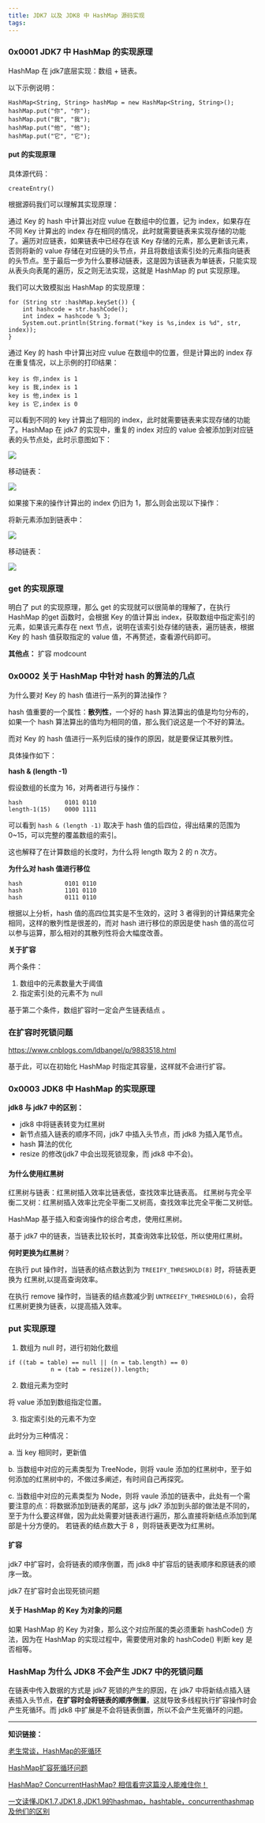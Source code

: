 ```yaml
---
title: JDK7 以及 JDK8 中 HashMap 源码实现
tags:
---
```


### 0x0001 JDK7 中 HashMap 的实现原理
HashMap 在 jdk7底层实现：数组 + 链表。

以下示例说明：
```
HashMap<String, String> hashMap = new HashMap<String, String>();
hashMap.put("你", "你");
hashMap.put("我", "我");
hashMap.put("他", "他");
hashMap.put("它", "它");

```

#### put 的实现原理

具体源代码：

```
createEntry()
```

根据源码我们可以理解其实现原理：

通过 Key 的 hash 中计算出对应 vulue 在数组中的位置，记为 index，如果存在不同 Key 计算出的 index 存在相同的情况，此时就需要链表来实现存储的功能了。遍历对应链表，如果链表中已经存在该 Key 存储的元素，那么更新该元素，否则将新的 value 存储在对应链的头节点，并且将数组该索引处的元素指向链表的头节点。至于最后一步为什么要移动链表，这是因为该链表为单链表，只能实现从表头向表尾的遍历，反之则无法实现，这就是 HashMap 的 put 实现原理。

我们可以大致模拟出 HashMap 的实现原理：

```
for (String str :hashMap.keySet()) {
    int hashcode = str.hashCode();
    int index = hashcode % 3;
    System.out.println(String.format("key is %s,index is %d", str, index));
}
```
通过 Key 的 hash 中计算出对应 vulue 在数组中的位置，但是计算出的 index 存在重复情况，以上示例的打印结果：
```
key is 你,index is 1
key is 我,index is 1
key is 他,index is 1
key is 它,index is 0
```
可以看到不同的 key 计算出了相同的 index，此时就需要链表来实现存储的功能了。HashMap 在 jdk7 的实现中，重复的 index 对应的 value 会被添加到对应链表的头节点处，此时示意图如下：

![](/source/images/2019_11_24_01.png)

移动链表：

![](/source/images/2019_11_24_02.png)

如果接下来的操作计算出的 index 仍旧为 1，那么则会出现以下操作：

将新元素添加到链表中：

![](/source/images/2019_11_24_03.png)

移动链表：

![](/source/images/2019_11_24_04.png)


### get 的实现原理


明白了 put 的实现原理，那么 get 的实现就可以很简单的理解了，在执行 HashMap 的get 函数时，会根据 Key 的值计算出 index，获取数组中指定索引的元素，如果该元素存在 next 节点，说明在该索引处存储的链表，遍历链表，根据 Key 的 hash 值获取指定的 value 值，不再赘述，查看源代码即可。



**其他点：**
扩容
modcount

### 0x0002  关于 HashMap 中针对 hash 的算法的几点


为什么要对 Key 的 hash 值进行一系列的算法操作？

hash 值重要的一个属性：**散列性**，一个好的 hash 算法算出的值是均匀分布的，如果一个 hash 算法算出的值均为相同的值，那么我们说这是一个不好的算法。

而对 Key 的 hash 值进行一系列后续的操作的原因，就是要保证其散列性。

具体操作如下：

**hash & (length -1)**

假设数组的长度为 16，对两者进行与操作：

```
hash            0101 0110
length-1(15)    0000 1111
```
可以看到 `hash & (length -1)` 取决于 hash 值的后四位，得出结果的范围为 0~15，可以完整的覆盖数组的索引。

这也解释了在计算数组的长度时，为什么将 length 取为 2 的 n 次方。


**为什么对 hash 值进行移位**

```
hash            0101 0110
hash            1101 0110
hash            0111 0110
```

根据以上分析，hash 值的高四位其实是不生效的，这时 3 者得到的计算结果完全相同，这样的散列性是很差的，而对 hash 进行移位的原因是使 hash 值的高位可以参与运算，那么相对的其散列性将会大幅度改善。


**关于扩容**

两个条件：

1. 数组中的元素数量大于阈值
2. 指定索引处的元素不为 null

基于第二个条件，数组扩容时一定会产生链表结点 。


### 在扩容时死锁问题

https://www.cnblogs.com/ldbangel/p/9883518.html

基于此，可以在初始化 HashMap 时指定其容量，这样就不会进行扩容。

### 0x0003 JDK8 中 HashMap 的实现原理


**jdk8 与 jdk7 中的区别：**
* jdk8 中将链表转变为红黑树
* 新节点插入链表的顺序不同，jdk7 中插入头节点，而 jdk8 为插入尾节点。
* hash 算法的优化
* resize 的修改(jdk7 中会出现死锁现象，而 jdk8 中不会)。


#### 为什么使用红黑树

红黑树与链表：红黑树插入效率比链表低，查找效率比链表高。
红黑树与完全平衡二叉树：红黑树插入效率比完全平衡二叉树高，查找效率比完全平衡二叉树低。


HashMap 基于插入和查询操作的综合考虑，使用红黑树。

基于 jdk7 中的链表，当链表比较长时，其查询效率比较低，所以使用红黑树。

**何时更换为红黑树**？

在执行 put 操作时，当链表的结点数达到为 `TREEIFY_THRESHOLD(8)` 时，将链表更换为 红黑树,以提高查询效率。

在执行 remove 操作时，当链表的结点数减少到 `UNTREEIFY_THRESHOLD(6)`，会将红黑树更换为链表，以提高插入效率。

### put 实现原理


1. 数组为 null 时，进行初始化数组

```
if ((tab = table) == null || (n = tab.length) == 0)
            n = (tab = resize()).length;
```
2. 数组元素为空时

将 value 添加到数组指定位置。

3. 指定索引处的元素不为空

此时分为三种情况：

a. 当 key 相同时，更新值

b. 当数组中对应的元素类型为 TreeNode，则将 vaule 添加的红黑树中，至于如何添加的红黑树中的，不做过多阐述，有时间自己再探究。

c. 当数组中对应的元素类型为 Node，则将 vaule 添加的链表中，此处有一个需要注意的点：将数据添加到链表的尾部，这与 jdk7 添加到头部的做法是不同的，至于为什么要这样做，因为此处需要对链表进行遍历，那么直接将新结点添加到尾部是十分方便的。 若链表的结点数大于 8 ，则将链表更改为红黑树。

#### 扩容

jdk7 中扩容时，会将链表的顺序倒置，而 jdk8 中扩容后的链表顺序和原链表的顺序一致。

jdk7 在扩容时会出现死锁问题

#### 关于 HashMap 的 Key 为对象的问题

如果 HashMap 的 Key 为对象，那么这个对应所属的类必须重新 hashCode() 方法，因为在 HashMap 的实现过程中，需要使用对象的 hashCode() 判断 key 是否相等。

### HashMap 为什么 JDK8 不会产生 JDK7 中的死锁问题

在链表中传入数据的方式是 jdk7 死锁的产生的原因，在 jdk7 中将新结点插入链表插入头节点，**在扩容时会将链表的顺序倒置**，这就导致多线程执行扩容操作时会产生死循环。而 jdk8 中扩展是不会将链表倒置，所以不会产生死循环的问题。



----

**知识链接：**

[老生常谈，HashMap的死循环](https://www.jianshu.com/p/1e9cf0ac07f4)

[HashMap扩容死循环问题](https://blog.csdn.net/Leon_cx/article/details/81911223)

[HashMap? ConcurrentHashMap? 相信看完这篇没人能难住你！](https://crossoverjie.top/2018/07/23/java-senior/ConcurrentHashMap/)

[一文读懂JDK1.7,JDK1.8,JDK1.9的hashmap，hashtable，concurrenthashmap及他们的区别](https://www.jianshu.com/p/682a29a8bfae)









 

